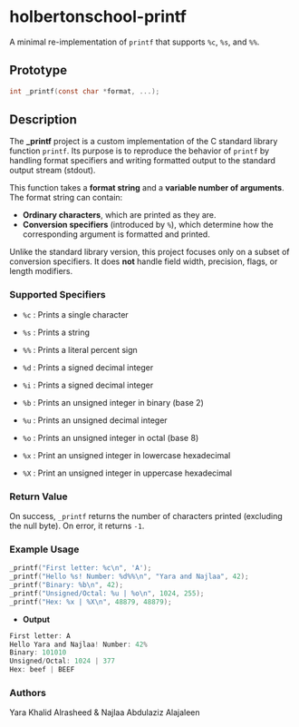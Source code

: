 # holbertonschool-printf

A minimal re-implementation of `printf` that supports `%c`, `%s`, and `%%`.

## Prototype
```c
int _printf(const char *format, ...);
```
## Description

The **_printf** project is a custom implementation of the C standard library function `printf`.
Its purpose is to reproduce the behavior of `printf` by handling format specifiers and writing formatted output to the standard output stream (stdout).

This function takes a **format string** and a **variable number of arguments**.
The format string can contain:

- **Ordinary characters**, which are printed as they are.
- **Conversion specifiers** (introduced by `%`), which determine how the corresponding argument is formatted and printed.

Unlike the standard library version, this project focuses only on a subset of conversion specifiers.
It does **not** handle field width, precision, flags, or length modifiers.

### Supported Specifiers

- `%c` : Prints a single character

- `%s` : Prints a string

- `%%` : Prints a literal percent sign

- `%d` : Prints a signed decimal integer

- `%i` : Prints a signed decimal integer

- `%b` : Prints an unsigned integer in binary (base 2)

- `%u` : Prints an unsigned decimal integer

- `%o` : Prints an unsigned integer in octal (base 8)

- `%x` : Print an unsigned integer in lowercase hexadecimal

- `%X` : Print an unsigned integer in uppercase hexadecimal

### Return Value

On success, `_printf` returns the number of characters printed (excluding the null byte).
On error, it returns `-1`.

### Example Usage
```c
_printf("First letter: %c\n", 'A');
_printf("Hello %s! Number: %d%%\n", "Yara and Najlaa", 42);
_printf("Binary: %b\n", 42);
_printf("Unsigned/Octal: %u | %o\n", 1024, 255);
_printf("Hex: %x | %X\n", 48879, 48879);
```
- **Output**
```c 
First letter: A
Hello Yara and Najlaa! Number: 42%
Binary: 101010
Unsigned/Octal: 1024 | 377
Hex: beef | BEEF
```
### Authors
Yara Khalid Alrasheed & Najlaa Abdulaziz Alajaleen


